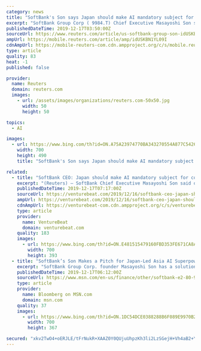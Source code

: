 ```yaml
---
category: news
title: "SoftBank's Son says Japan should make AI mandatory subject for college students"
excerpt: "SoftBank Group Corp ( 9984.T) Chief Executive Masayoshi Son said on Tuesday Japan should make artificial intelligence (AI) a mandatory subject for college entrance exams, to counter the yawning gap with the United States and China in the nascent field."
publishedDateTime: 2019-12-17T03:50:00Z
sourceUrl: https://www.reuters.com/article/us-softbank-group-son-idUSKBN1YL09I
ampUrl: https://mobile.reuters.com/article/amp/idUSKBN1YL09I
cdnAmpUrl: https://mobile-reuters-com.cdn.ampproject.org/c/s/mobile.reuters.com/article/amp/idUSKBN1YL09I
type: article
quality: 83
heat: -1
published: false

provider:
  name: Reuters
  domain: reuters.com
  images:
    - url: /assets/images/organizations/reuters.com-50x50.jpg
      width: 50
      height: 50

topics:
  - AI

images:
  - url: https://www.bing.com/th?id=ON.A75A23974770BA343270554A877C5426
    width: 700
    height: 490
    title: "SoftBank's Son says Japan should make AI mandatory subject for college students"

related:
  - title: "SoftBank CEO: Japan should make AI mandatory subject for college entrance exams"
    excerpt: "(Reuters) – SoftBank Chief Executive Masayoshi Son said on Tuesday Japan should make artificial intelligence (AI) a mandatory subject for college entrance exams, to counter the yawning gap with the United States and China in the nascent field. Japanese students “don’t study if they are not asked… let’s put it as mandatory, then ..."
    publishedDateTime: 2019-12-17T07:17:00Z
    sourceUrl: https://venturebeat.com/2019/12/16/softbank-ceo-japan-should-make-ai-mandatory-subject-for-college-entrance-exams/
    ampUrl: https://venturebeat.com/2019/12/16/softbank-ceo-japan-should-make-ai-mandatory-subject-for-college-entrance-exams/amp/
    cdnAmpUrl: https://venturebeat-com.cdn.ampproject.org/c/s/venturebeat.com/2019/12/16/softbank-ceo-japan-should-make-ai-mandatory-subject-for-college-entrance-exams/amp/
    type: article
    provider:
      name: VentureBeat
      domain: venturebeat.com
    quality: 183
    images:
      - url: https://www.bing.com/th?id=ON.E481515479160FBD353FE671CA8A8FCD
        width: 700
        height: 393
  - title: "SoftBank’s Son Makes a Pitch for Japan-Led Asia AI Superpower"
    excerpt: "SoftBank Group Corp. founder Masayoshi Son has a solution to Japan’s decades-long economic malaise. Not surprisingly, it involves artificial intelligence. Japan can boost growth by joining with India and Southeast Asian countries in creating a common AI platform, Son told scientists and government bureaucrats who gathered in Tokyo on Tuesday for the government’s Moonshot symposium."
    publishedDateTime: 2019-12-17T06:12:00Z
    sourceUrl: https://www.msn.com/en-us/finance/other/softbank-e2-80-99s-son-makes-a-pitch-for-japan-led-asia-ai-superpower/ar-BBY4kKi
    type: article
    provider:
      name: Bloomberg on MSN.com
      domain: msn.com
    quality: 37
    images:
      - url: https://www.bing.com/th?id=ON.1DC54DCE0388288B6F089E9970B2E2F4
        width: 700
        height: 367

secured: "xkv2TwO4+oERJLE/tFrNukR+XAAZ0Y0QUjuUhpzKh3li2LzSGejH+Vh4aB2+YKD4b4VPag9VIqVNFVBNbu+BTFBmp/GfmiLQfmQfISY+F7p9Rp+qzfBPCkkgMZlp59BLxjNNtMEtsyoIbJabveuuJAbdYFDbfKkufsXmLgE6yOV6DwpuEaKY7KE3Jdea3+cVADPb53DN6hEMKWKcnKEIOwSuDBOKi+HtzXhsQGEL7l+Gc3P1MZGVGM+46Ni3nTrI9LVBexM6wM3MI3TxQvu9RQ==;og/39GB+pydKooHkEK3orA=="
---
```



